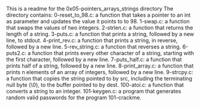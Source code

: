 This is a readme for the 0x05-pointers_arrays_strings directory
The directory contains:
0-reset_to_98.c: a function that takes a pointer to an int as parameter and updates the value it points to to 98.
1-swap.c:  a function that swaps the values of two integers.
2-strlen.c: a function that returns the length of a string.
3-puts.c: a function that prints a string, followed by a new line, to stdout.
4-print_rev.c: a function that prints a string, in reverse, followed by a new line.
5-rev_string.c: a function that reverses a string.
6-puts2.c: a function that prints every other character of a string, starting with the first character, followed by a new line.
7-puts_half.c: a function that prints half of a string, followed by a new line.
8-print_array.c: a function that prints n elements of an array of integers, followed by a new line.
9-strcpy.c: a function that copies the string pointed to by src, including the terminating null byte (\0), to the buffer pointed to by dest.
100-atoi.c: a function that converts a string to an integer.
101-keygen.c:  a program that generates random valid passwords for the program 101-crackme.
